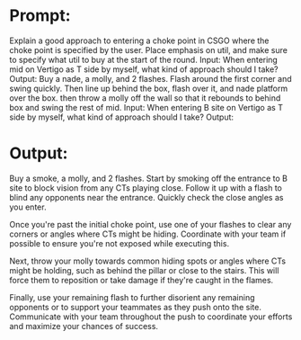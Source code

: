 # Prompt:

Explain a good approach to entering a choke point in CSGO where the choke point is specified by the user. Place emphasis on util, and make sure to specify what util to buy at the start of the round.
Input: When entering mid on Vertigo as T side by myself, what kind of approach should I take?
Output: Buy a nade, a molly, and 2 flashes. Flash around the first corner and swing quickly. Then line up behind the box, flash over it, and nade platform over the box. then throw a molly off the wall so that it rebounds to behind box and swing the rest of mid.
Input: When entering B site on Vertigo as T side by myself, what kind of approach should I take?
Output:

# Output:

Buy a smoke, a molly, and 2 flashes. Start by smoking off the entrance to B site to block vision from any CTs playing close. Follow it up with a flash to blind any opponents near the entrance. Quickly check the close angles as you enter.

Once you're past the initial choke point, use one of your flashes to clear any corners or angles where CTs might be hiding. Coordinate with your team if possible to ensure you're not exposed while executing this.

Next, throw your molly towards common hiding spots or angles where CTs might be holding, such as behind the pillar or close to the stairs. This will force them to reposition or take damage if they're caught in the flames.

Finally, use your remaining flash to further disorient any remaining opponents or to support your teammates as they push onto the site. Communicate with your team throughout the push to coordinate your efforts and maximize your chances of success.